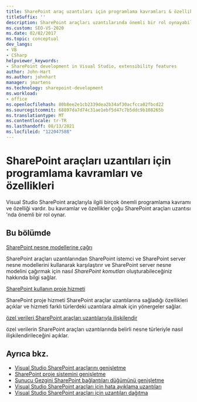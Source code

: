 ```yaml
---
title: SharePoint araç uzantıları için programlama kavramları & özellikleri
titleSuffix: ''
description: SharePoint araçları uzantılarında önemli bir rol oynayabileceği Visual Studio SharePoint araçlarıyla ilgili önemli programlama kavramlarını ve özelliklerini gözden geçirin.
ms.custom: SEO-VS-2020
ms.date: 02/02/2017
ms.topic: conceptual
dev_langs:
- VB
- CSharp
helpviewer_keywords:
- SharePoint development in Visual Studio, extensibility features
author: John-Hart
ms.author: johnhart
manager: jmartens
ms.technology: sharepoint-development
ms.workload:
- office
ms.openlocfilehash: 80b8ee2e1cb2339dea2b34af30acfcca02fbcd22
ms.sourcegitcommit: 68897da7d74c31ae1ebf5d47c7b5ddc9b108265b
ms.translationtype: MT
ms.contentlocale: tr-TR
ms.lasthandoff: 08/13/2021
ms.locfileid: "122047588"
---
```

# <a name="programming-concepts-and-features-for-sharepoint-tools-extensions"></a>SharePoint araçları uzantıları için programlama kavramları ve özellikleri
  Visual Studio SharePoint araçlarıyla ilgili birçok önemli programlama kavramı ve özelliği vardır. bu kavramlar ve özellikler çoğu SharePoint araçları uzantısı 'nda önemli bir rol oynar.

## <a name="in-this-section"></a>Bu bölümde
 [SharePoint nesne modellerine çağrı](../sharepoint/calling-into-the-sharepoint-object-models.md)

 SharePoint araçları uzantılarından SharePoint istemci ve SharePoint server nesne modellerini kullanarak karşılaştırır ve SharePoint server nesne modelini çağırmak için nasıl *SharePoint komutları* oluşturabileceğiniz hakkında bilgi sağlar.

 [SharePoint kullanın proje hizmeti](../sharepoint/using-the-sharepoint-project-service.md)

 SharePoint proje hizmeti SharePoint araçlar uzantılarına sağladığı özellikleri açıklar ve hizmeti farklı türlerdeki uzantılara almak için yönergeler sağlar.

 [özel verileri SharePoint araçları uzantılarıyla ilişkilendir](../sharepoint/associating-custom-data-with-sharepoint-tools-extensions.md)

 özel verilerin SharePoint araçları uzantılarında belirli nesne türleriyle nasıl ilişkilendirileceğini açıklar.

## <a name="see-also"></a>Ayrıca bkz.
- [Visual Studio SharePoint araçlarını genişletme](../sharepoint/extending-the-sharepoint-tools-in-visual-studio.md)
- [SharePoint proje sistemini genişletme](../sharepoint/extending-the-sharepoint-project-system.md)
- [Sunucu Gezgini SharePoint bağlantıları düğümünü genişletme](../sharepoint/extending-the-sharepoint-connections-node-in-server-explorer.md)
- [Visual Studio SharePoint araçları için hata ayıklama uzantıları](../sharepoint/debugging-extensions-for-the-sharepoint-tools-in-visual-studio.md)
- [Visual Studio SharePoint araçları için uzantıları dağıtma](../sharepoint/deploying-extensions-for-the-sharepoint-tools-in-visual-studio.md)
